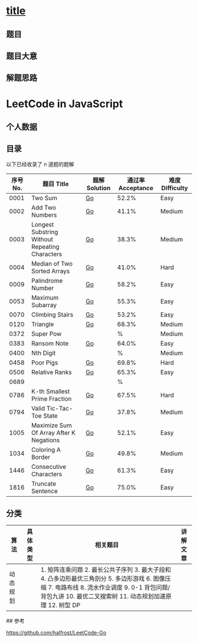 # [title](https://url.com)

## 题目

## 题目大意

## 解题思路

# LeetCode in JavaScript

## 个人数据

## 目录

以下已经收录了 n 道题的题解

<table>
  <thead>
    <th>序号 No.</th>
    <th>题目 Title</th>
    <th>题解 Solution</th>
    <th>通过率 Acceptance</th>
    <th>难度 Difficulty</th>
  </thead>
  <tbody>
    <tr>
      <td>0001</td>
      <td>Two Sum</td>
      <td><a href="./0001.Two-Sum">Go</a></td>
      <td>52.2%</td>
      <td>Easy</td>
    </tr>
    <tr>
      <td>0002</td>
      <td>Add Two Numbers</td>
      <td><a href="./0002.Add-Two-Numbers">Go</a></td>
      <td>41.1%</td>
      <td>Medium</td>
    </tr>
    <tr>
      <td>0003</td>
      <td>Longest Substring Without Repeating Characters</td>
      <td><a href="./0003.Longest-Substring-Without-Repeating-Characters">Go</a></td>
      <td>38.3%</td>
      <td>Medium</td>
    </tr>
    <tr>
      <td>0004</td>
      <td>Median of Two Sorted Arrays</td>
      <td><a href="./0004.Median-of-Two-Sorted-Arrays">Go</a></td>
      <td>41.0%</td>
      <td>Hard</td>
    </tr>
    <tr>
      <td>0009</td>
      <td>Palindrome Number</td>
      <td><a href="./0009.Palindrome-Number">Go</a></td>
      <td>58.2%</td>
      <td>Easy</td>
    </tr>
    <tr>
      <td>0053</td>
      <td>Maximum Subarray</td>
      <td><a href="./0053.Maximum-Subarray">Go</a></td>
      <td>55.3%</td>
      <td>Easy</td>
    </tr>
    <tr>
      <td>0070</td>
      <td>Climbing Stairs</td>
      <td><a href="./0070.Climbing-Stairs">Go</a></td>
      <td>53.2%</td>
      <td>Easy</td>
    </tr>
    <tr>
      <td>0120</td>
      <td>Triangle</td>
      <td><a href="./0120.Triangle">Go</a></td>
      <td>68.3%</td>
      <td>Medium</td>
    </tr>
    <tr>
      <td>0372</td>
      <td>Super Pow</td>
      <td><a href="#"></a></td>
      <td>%</td>
      <td>Medium</td>
    </tr>
    <tr>
      <td>0383</td>
      <td>Ransom Note</td>
      <td><a href="./0383.Ransom-Note">Go</a></td>
      <td>64.0%</td>
      <td>Easy</td>
    </tr>
    <tr>
      <td>0400</td>
      <td>Nth Digit</td>
      <td><a href="#"></a></td>
      <td>%</td>
      <td>Medium</td>
    </tr>
    <tr>
      <td>0458</td>
      <td>Poor Pigs</td>
      <td><a href="./0458.Poor-Pigs">Go</a></td>
      <td>69.8%</td>
      <td>Hard</td>
    </tr>
    <tr>
      <td>0506</td>
      <td>Relative Ranks</td>
      <td><a href="./0506.Relative-Ranks">Go</a></td>
      <td>65.3%</td>
      <td>Easy</td>
    </tr>
    <tr>
      <td>0689</td>
      <td></td>
      <td><a href="./0689.maximum-sum-of-3-non-overlapping-subarrays"></a></td>
      <td>%</td>
      <td></td>
    </tr>
    <tr>
      <td>0786</td>
      <td>K-th Smallest Prime Fraction</td>
      <td><a href="./0786.K-th-Smallest-Prime-Fraction">Go</a></td>
      <td>67.5%</td>
      <td>Hard</td>
    </tr>
    <tr>
      <td>0794</td>
      <td>Valid Tic-Tac-Toe State</td>
      <td><a href="./0794.Valid-Tic-Tac-Toe-State">Go</a></td>
      <td>37.8%</td>
      <td>Medium</td>
    </tr>
    <tr>
      <td>1005</td>
      <td>Maximize Sum Of Array After K Negations</td>
      <td><a href="./1005.Maximize-Sum-Of-Array-After-K-Negations">Go</a></td>
      <td>52.1%</td>
      <td>Easy</td>
    </tr>
    <tr>
      <td>1034</td>
      <td>Coloring A Border</td>
      <td><a href="./1034.Coloring-A-Border">Go</a></td>
      <td>49.8%</td>
      <td>Medium</td>
    </tr>
    <tr>
      <td>1446</td>
      <td>Consecutive Characters</td>
      <td><a href="./1446.Consecutive-Characters">Go</a></td>
      <td>61.3%</td>
      <td>Easy</td>
    </tr>
    <tr>
      <td>1816</td>
      <td>Truncate Sentence</td>
      <td><a href="./1816.Truncate-Sentence">Go</a></td>
      <td>75.0%</td>
      <td>Easy</td>
    </tr>
  </tbody>
</table>

## 分类


<table>
  <thead>
    <th>算法</th>
    <th>具体类型</th>
    <th>相关题目</th>
    <th>讲解文章</th>
  </thead>
  <tbody>
    <tr>
      <td>动态规划</td>
      <td></td>
      <td>
      1. 矩阵连乘问题
2. 最长公共子序列
3. 最大子段和
4. 凸多边形最优三角剖分
5. 多边形游戏
6. 图像压缩
7. 电路布线
8. 流水作业调度
9. 0-1 背包问题/背包九讲
10. 最优二叉搜索树
11. 动态规划加速原理
12. 树型 DP
      </td>
      <td></td>
    </tr>
    </tbody>
    </table>
## 参考

https://github.com/halfrost/LeetCode-Go

